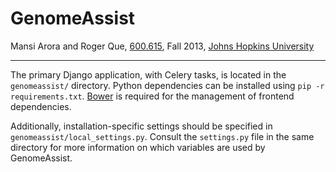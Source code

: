 # GenomeAssist

Mansi Arora and Roger Que,
[600.615](http://www.cs.jhu.edu/~yanif/teaching/bdslss/),
Fall 2013,
[Johns Hopkins University](http://www.jhu.edu/)

---

The primary Django application, with Celery tasks, is located in the
`genomeassist/` directory.
Python dependencies can be installed using `pip -r requirements.txt`.
[Bower](http://bower.io/) is required for the management of frontend
dependencies.

Additionally, installation-specific settings should be specified in
`genomeassist/local_settings.py`.
Consult the `settings.py` file in the same directory for more information on
which variables are used by GenomeAssist.
